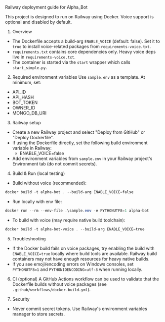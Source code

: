 Railway deployment guide for Alpha_Bot

This project is designed to run on Railway using Docker. Voice support is optional and disabled by default.

1. Overview
- The Dockerfile accepts a build-arg `ENABLE_VOICE` (default: false). Set it to `true` to install voice-related packages from `requirements-voice.txt`.
- `requirements.txt` contains core dependencies only. Heavy voice deps live in `requirements-voice.txt`.
- The container is started via the `start` wrapper which calls `start_simple.py`.

2. Required environment variables
Use `sample.env` as a template. At minimum, set:
- API_ID
- API_HASH
- BOT_TOKEN
- OWNER_ID
- MONGO_DB_URI

3. Railway setup
- Create a new Railway project and select "Deploy from GitHub" or "Deploy Dockerfile".
- If using the Dockerfile directly, set the following build environment variable in Railway:
  - ENABLE_VOICE=false
- Add environment variables from `sample.env` in your Railway project's Environment tab (do not commit secrets).

4. Build & Run (local testing)
- Build without voice (recommended):
```powershell
docker build -t alpha-bot . --build-arg ENABLE_VOICE=false
```

- Run locally with env file:
```powershell
docker run --rm --env-file .\sample.env -e PYTHONUTF8=1 alpha-bot
```

- To build with voice (may require native build toolchain):
```powershell
docker build -t alpha-bot-voice . --build-arg ENABLE_VOICE=true
```

5. Troubleshooting
- If the Docker build fails on voice packages, try enabling the build with `ENABLE_VOICE=true` locally where build tools are available. Railway build containers may not have enough resources for heavy native builds.
- If you see emoji/encoding errors on Windows consoles, set `PYTHONUTF8=1` and `PYTHONIOENCODING=utf-8` when running locally.

6. CI (optional)
A GitHub Actions workflow can be used to validate that the Dockerfile builds without voice packages (see `.github/workflows/docker-build.yml`).

7. Security
- Never commit secret tokens. Use Railway's environment variables manager to store secrets.

